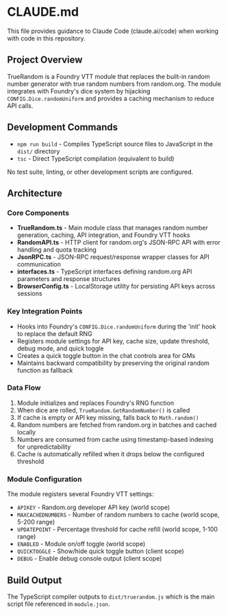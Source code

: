 # CLAUDE.md

This file provides guidance to Claude Code (claude.ai/code) when working with code in this repository.

## Project Overview

TrueRandom is a Foundry VTT module that replaces the built-in random number generator with true random numbers from random.org. The module integrates with Foundry's dice system by hijacking `CONFIG.Dice.randomUniform` and provides a caching mechanism to reduce API calls.

## Development Commands

- `npm run build` - Compiles TypeScript source files to JavaScript in the `dist/` directory
- `tsc` - Direct TypeScript compilation (equivalent to build)

No test suite, linting, or other development scripts are configured.

## Architecture

### Core Components

- **TrueRandom.ts** - Main module class that manages random number generation, caching, API integration, and Foundry VTT hooks
- **RandomAPI.ts** - HTTP client for random.org's JSON-RPC API with error handling and quota tracking
- **JsonRPC.ts** - JSON-RPC request/response wrapper classes for API communication
- **interfaces.ts** - TypeScript interfaces defining random.org API parameters and response structures
- **BrowserConfig.ts** - LocalStorage utility for persisting API keys across sessions

### Key Integration Points

- Hooks into Foundry's `CONFIG.Dice.randomUniform` during the 'init' hook to replace the default RNG
- Registers module settings for API key, cache size, update threshold, debug mode, and quick toggle
- Creates a quick toggle button in the chat controls area for GMs
- Maintains backward compatibility by preserving the original random function as fallback

### Data Flow

1. Module initializes and replaces Foundry's RNG function
2. When dice are rolled, `TrueRandom.GetRandomNumber()` is called
3. If cache is empty or API key missing, falls back to `Math.random()`
4. Random numbers are fetched from random.org in batches and cached locally
5. Numbers are consumed from cache using timestamp-based indexing for unpredictability
6. Cache is automatically refilled when it drops below the configured threshold

### Module Configuration

The module registers several Foundry VTT settings:
- `APIKEY` - Random.org developer API key (world scope)
- `MAXCACHEDNUMBERS` - Number of random numbers to cache (world scope, 5-200 range)
- `UPDATEPOINT` - Percentage threshold for cache refill (world scope, 1-100 range)
- `ENABLED` - Module on/off toggle (world scope)
- `QUICKTOGGLE` - Show/hide quick toggle button (client scope)
- `DEBUG` - Enable debug console output (client scope)

## Build Output

The TypeScript compiler outputs to `dist/truerandom.js` which is the main script file referenced in `module.json`.